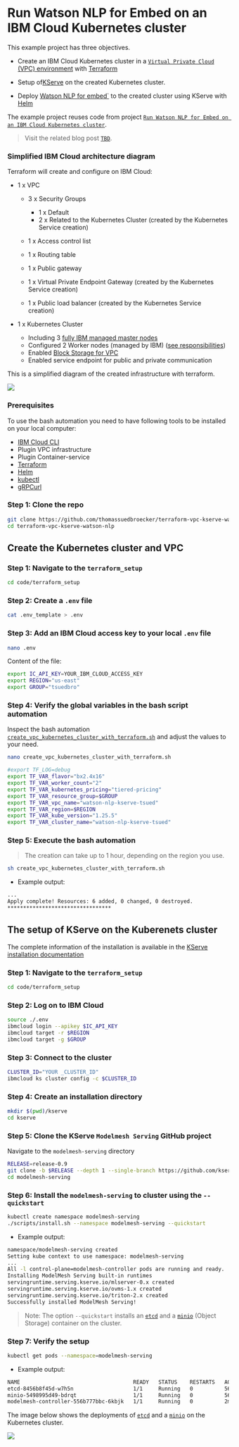 # Run Watson NLP for Embed on an IBM Cloud Kubernetes cluster

This example project has three objectives.

* Create an IBM Cloud Kubernetes cluster in a [`Virtual Private Cloud` (VPC) environment](https://www.ibm.com/topics/vpc) with [Terraform](https://www.terraform.io/)

* Setup of[KServe](https://kserve.github.io/website/0.9/) on the created Kubernetes cluster.

* Deploy [Watson NLP for embed`](https://www.ibm.com/docs/en/watson-libraries?topic=watson-natural-language-processing-library-embed-home) to the created cluster using KServe with [Helm](https://helm.sh/)

The example project reuses code from project [`Run Watson NLP for Embed on an IBM Cloud Kubernetes cluster`](https://github.com/thomassuedbroecker/terraform-vpc-kubernetes-watson-nlp).

> Visit the related blog post [`TBD`](TBD).

### Simplified IBM Cloud architecture diagram

Terraform will create and configure on IBM Cloud:

* 1 x VPC

    * 3 x Security Groups

      * 1 x Default
      * 2 x Related to the Kubernetes Cluster (created by the Kubernetes Service creation)
    
    * 1 x Access control list
    * 1 x Routing table
    * 1 x Public gateway
    * 1 x Virtual Private Endpoint Gateway (created by the Kubernetes Service creation)
    * 1 x Public load balancer (created by the Kubernetes Service creation)

* 1 x Kubernetes Cluster 

    * Including 3 [fully IBM managed master nodes](https://cloud.ibm.com/docs/containers?topic=containers-cs_ov)
    * Configured 2 Worker nodes (managed by IBM) ([see responsibilities](https://cloud.ibm.com/docs/containers?topic=containers-responsibilities_iks))
    * Enabled [Block Storage for VPC](http://ibm.biz/addon-state)
    * Enabled service endpoint for public and private communication

This is a simplified diagram of the created infrastructure with terraform.

![](images/VPC-Kubernetes-simplified-architecture.drawio.png)

### Prerequisites

To use the bash automation you need to have following tools to be installed on your local computer: 

* [IBM Cloud CLI](https://cloud.ibm.com/docs/cli?topic=cli-getting-started)
* Plugin VPC infrastructure
* Plugin Container-service
* [Terraform](https://www.terraform.io/)
* [Helm](https://helm.sh/)
* [kubectl](https://kubernetes.io/de/docs/tasks/tools/install-kubectl/)
* [gRPCurl](https://github.com/fullstorydev/grpcurl)

### Step 1: Clone the repo

```sh
git clone https://github.com/thomassuedbroecker/terraform-vpc-kserve-watson-nlp.git
cd terraform-vpc-kserve-watson-nlp
```

## Create the Kubernetes cluster and VPC

### Step 1: Navigate to the `terraform_setup`

```sh
cd code/terraform_setup
```

### Step 2: Create a `.env` file

```sh
cat .env_template > .env
```

### Step 3: Add an IBM Cloud access key to your local `.env` file

```sh
nano .env
```

Content of the file:

```sh
export IC_API_KEY=YOUR_IBM_CLOUD_ACCESS_KEY
export REGION="us-east"
export GROUP="tsuedbro"
```

### Step 4: Verify the global variables in the bash script automation 

Inspect the bash automation [`create_vpc_kubernetes_cluster_with_terraform.sh`](https://github.com/thomassuedbroecker/terraform-vpc-kubernetes-watson-nlp/blob/main/code/terraform_setup/create_vpc_kubernetes_cluster_with_terraform.sh) and adjust the values to your need.

```sh
nano create_vpc_kubernetes_cluster_with_terraform.sh
```

```sh
#export TF_LOG=debug
export TF_VAR_flavor="bx2.4x16"
export TF_VAR_worker_count="2"
export TF_VAR_kubernetes_pricing="tiered-pricing"
export TF_VAR_resource_group=$GROUP
export TF_VAR_vpc_name="watson-nlp-kserve-tsued"
export TF_VAR_region=$REGION
export TF_VAR_kube_version="1.25.5"
export TF_VAR_cluster_name="watson-nlp-kserve-tsued"
```

### Step 5: Execute the bash automation

>The creation can take up to 1 hour, depending on the region you use.

```sh
sh create_vpc_kubernetes_cluster_with_terraform.sh
```

* Example output:

```sh
...
Apply complete! Resources: 6 added, 0 changed, 0 destroyed.
*********************************
```

## The setup of KServe on the Kuberenets cluster

The complete information of the installation is available in the [KServe installation documentation](https://github.com/kserve/modelmesh-serving/blob/release-0.9/docs/install/install-script.md)

### Step 1: Navigate to the `terraform_setup`

```sh
cd code/terraform_setup
```

### Step 2: Log on to IBM Cloud

```sh
source ./.env
ibmcloud login --apikey $IC_API_KEY
ibmcloud target -r $REGION
ibmcloud target -g $GROUP
```

### Step 3: Connect to the cluster

```sh
CLUSTER_ID="YOUR _CLUSTER_ID"
ibmcloud ks cluster config -c $CLUSTER_ID
```

### Step 4: Create an installation directory

```sh
mkdir $(pwd)/kserve
cd kserve
```

### Step 5: Clone the KServe `Modelmesh Serving` GitHub project

Navigate to the `modelmesh-serving` directory

```sh
RELEASE=release-0.9
git clone -b $RELEASE --depth 1 --single-branch https://github.com/kserve/modelmesh-serving.git
cd modelmesh-serving
```

### Step 6: Install the `modelmesh-serving` to cluster using the `--quickstart`

```sh
kubectl create namespace modelmesh-serving
./scripts/install.sh --namespace modelmesh-serving --quickstart
``` 

* Example output:

```sh
namespace/modelmesh-serving created
Setting kube context to use namespace: modelmesh-serving
...
All -l control-plane=modelmesh-controller pods are running and ready.
Installing ModelMesh Serving built-in runtimes
servingruntime.serving.kserve.io/mlserver-0.x created
servingruntime.serving.kserve.io/ovms-1.x created
servingruntime.serving.kserve.io/triton-2.x created
Successfully installed ModelMesh Serving!
```

> Note: The option `--quickstart` installs an [`etcd`](https://etcd.io/docs/v3.5/quickstart/) and a [`minio`](https://github.com/minio/minio) (Object Storage) container on the cluster.

### Step 7: Verify the setup

```sh
kubectl get pods --namespace=modelmesh-serving
```

* Example output:

```sh
NAME                                    READY   STATUS    RESTARTS   AGE
etcd-8456b8f45d-w7h5n                   1/1     Running   0          56m
minio-5498995d49-bdrqt                  1/1     Running   0          56m
modelmesh-controller-556b777bbc-6kbjk   1/1     Running   0          2m32s
```

The image below shows the deployments of [`etcd`](https://etcd.io/docs/v3.5/quickstart/) and a [`minio`](https://github.com/minio/minio) on the Kubernetes cluster.

![](images/watson-nlp-kserve-01.png)






